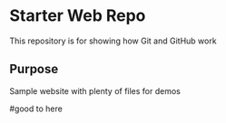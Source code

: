 # Starter Web Repo

This repository is for showing how Git and GitHub work

## Purpose

Sample website with plenty of files for demos

#good to here